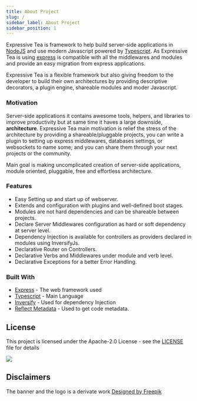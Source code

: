 ```yaml
---
title: About Project
slug: /
sidebar_label: About Project
sidebar_position: 1
---
```


Expressive Tea is framework to help build server-side applications in [NodeJS](https://nodejs.org/) and use modern Javascript powered by [Typescript](https://www.typescriptlang.org/). As Expressive Tea is using [express](https://expressjs.com/) is compatible with all the middlewares and modules and provide an easy migration from express applications.

Expressive Tea is a flexible framework but also giving freedom to the developer to build their own architectures by providing descriptive decorators, a plugin engine, shareable modules and moder Javascript.

### Motivation

Server-side applications it contains awesome tools, helpers, and libraries to improve productivity but at same time it haves a large downside, **architecture**. Expressive Tea main motivation is relief the stress of the architecture by providing a shareable/pluggable projects, you can write a plugin to setting up express middlewares, databases settings, or websockets to name some; and you can share them through your next projects or the community.

Main goal is making uncomplicated creation of server-side applications, module oriented, pluggable, free and effortless architecture.

### Features

- Easy Setting up and start up of webserver.
- Extends and configuration with plugins and well-defined boot stages.
- Modules are not hard dependencies and can be shareable between projects.
- Declare Server Middlewares configuration as hard or soft dependency at server level.
- Dependency Injection is available for controllers as providers declared in modules using InversifyJs.
- Declarative Router on Controllers.
- Declarative Verbs and Middlewares under module and verb level.
- Declarative Exceptions for a better Error Handling.

### Built With

- [Express](https://github.com/expressjs/express) - The web framework used
- [Typescript](https://www.typescriptlang.org/) - Main Language
- [Inversify](https://github.com/inversify/InversifyJS/) - Used for dependency Injection
- [Reflect Metadata](https://github.com/rbuckton/reflect-metadata) - Used to get code metadata.

## License

This project is licensed under the Apache-2.0 License - see the [LICENSE](https://github.com/Zero-OneiT/expresive-tea/blob/develop/LICENSE) file for details

[![](https://app.fossa.io/api/projects/git%2Bgithub.com%2FZero-OneiT%2Fexpresive-tea.svg?type=large)](https://app.fossa.io/projects/git%2Bgithub.com%2FZero-OneiT%2Fexpresive-tea?ref=badge_large)

## Disclaimers

The banner and the logo is a derivate work [Designed by Freepik](http://www.freepik.com)
